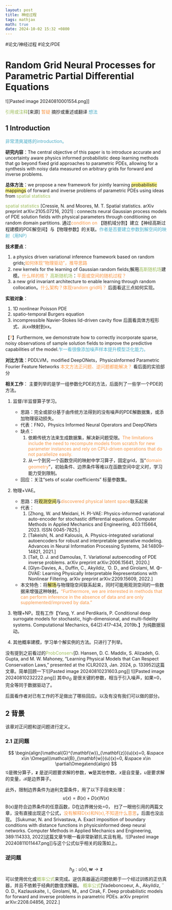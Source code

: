 ```yaml
---
layout: post
title: 神经过程
tags: mathjax
math: true
date: 2024-10-02 15:32 +0800
---
```

#论文/神经过程 #论文/PDE   
# Random Grid Neural Processes for Parametric Partial Differential Equations

![[Pasted image 20240810001554.png]]

<font color="#9bbb59">引用或注释</font>[来源] <font color="#f79646">暂疑</font> 摘抄或重述或翻译 <font color="#4bacc6">想法</font>
## 1 Introduction
<font color="#4bacc6">非常清爽凝练的introduction。</font>

**研究内容**：The central objective of this paper is to introduce accurate and uncertainty aware physics informed probabilistic deep learning methods that go beyond fixed grid approaches to parametric PDEs, allowing for a synthesis with noisy data measured on arbitrary grids for forward and inverse problems.

**总体方法**：we propose a new framework for jointly learning <span style="background:#fff88f">probabilistic mappings</span> of forward and inverse problems of parametric PDEs using ideas from <font color="#9bbb59">spatial statistics</font> 

<font color="#9bbb59">spatial statistics</font> [Cressie, N. and Moores, M. T. Spatial statistics. arXiv preprint arXiv:2105.07216, 2021] : connects neural Gaussian process models of PDE solution fields with physical parameters through conditioning on random domain partitions. 通过<font color="#f79646">condition on </font>【随机域分割】建立【神经高斯过程建模的PDE解空间】与【物理参数】的关联。<font color="#4bacc6">作者是否要建立参数到解空间的映射（用NP）</font>

**技术要点**：
1. a physics driven variational inference framework based on random grids;<font color="#f79646">如何体现“物理驱动”，推导思路</font>
2. new kernels for the learning of Gaussian random fields;解用<font color="#9bbb59">高斯随机场</font>建模。<font color="#f79646">什么样的核？</font>
<font color="#9bbb59">高斯随机场</font>：<font color="#f79646">平面或空间的随机过程？</font>
3. a new grid invariant architecture to enable learning through random collocation。<font color="#f79646">什么架构？体现random grid吗？</font>
后面看这三点如何实现。

**实验对象**：
1. 1D nonlinear Poisson PDE 
2. spatio-temporal Burgers equation
3. incompressible Navier-Stokes lid-driven cavity flow
后面看具体方程形式、从xx映射到xx。

【<font color="#f79646">?</font>】Furthermore, we demonstrate how to correctly incorporate sparse, noisy observations of sample solution fields to improve the predictive capabilities of the model.<font color="#4bacc6">乍一看很像添加噪声样本提升模型泛化能力。</font>

**对比方法**：PDDLVM，modified DeepONets，PhysicsInformed Parametric Fourier Feature Networks
<font color="#f79646">本文方法正问题、逆问题都能解决？</font>
看后面的实验部分

**相关工作**：
主要列举的是学一组参数化PDE的方法，后面列了一些学一个PDE的方法。  

1. 监督/半监督算子学习。
	-  思路：完全或部分基于由传统方法得到的没有噪声的PDE解数据集，或添加物理驱动损失。
	- 代表：FNO，Physics Informed Neural Operators and DeepONets
	- 缺点： 
		1. 依赖传统方法来生成数据集，解决新问题受限。<font color="#f79646">The limitations include the need to recompute models from scratch for new parameter instances and rely on CPU-driven operations that do not parallelize easily.</font>
		2. 从一个到另一个函数空间的映射中学习算子，固定grid，当“<font color="#f79646">domain geometry</font>”，初始条件、边界条件等难以在函数空间中定义时，学习能力受到限制。
	- 回应：关注“sets of scalar coefficients” 标量参数集。  
	
2. 物理+VAE。
	- 思路：将<span style="background:#fff88f">观测空间</span>与<font color="#f79646">discovered physical latent space</font>联系起来
	- 代表：
		1. [Zhong, W. and Meidani, H. PI-VAE: Physics-informed variational auto-encoder for stochastic differential equations. Computer Methods in Applied Mechanics and Engineering, 403:115664, 2023. ISSN 0045-7825.]
		2. [Takeishi, N. and Kalousis, A. Physics-integrated variational autoencoders for robust and interpretable generative modeling. Advances in Neural Information Processing Systems, 34:14809–14821, 2021.]
		3. [Tait, D. J. and Damoulas, T. Variational autoencoding of PDE inverse problems. arXiv preprint arXiv:2006.15641, 2020.]
		4. [Glyn-Davies, A., Duffin, C., Akyildiz,  ̈ O. D., and Girolami, M. Φ-DVAE: Learning Physically Interpretable Representations with Nonlinear Filtering. arXiv preprint arXiv:2209.15609, 2022.]
	- 本文特色：将<span style="background:#fff88f">解场</span>与物理隐空间联系起来，同时可能用观测空间的一些数据来增强这种映射。<font color="#f79646">“Furthermore, we are interested in methods that can perform inference in the absence of data and are only supplemented/improved by data.”</font>  
	
3. 物理+NP。现有工作【Yang, Y. and Perdikaris, P. Conditional deep surrogate models for stochastic, high-dimensional, and multi-fidelity systems. Computational Mechanics, 64(2):417–434, 2019b.】为纯数据驱动。  

4. 其他概率建模，学习单个解实例的方法。只进行了列举。

没有提到之前看过的<font color="#9bbb59">ProbConserv</font>[D. Hansen, D. C. Maddix, S. Alizadeh, G. Gupta, and M. W. Mahoney, “Learning Physical Models that Can Respect Conservation Laws,” presented at the ICLR2023, Jan. 2024, p. 133952]这篇文章。简单回顾一下![[Pasted image 20240810231603.png]]
![[Pasted image 20240810232222.png]]
其中$\sigma_G$ 是很关键的参数，相当于引入噪声，如果=0，完全等同于数据驱动了。

后面看作者对已有工作的不足做出了哪些回应。以及有没有我们可以做的部分。

## 2 背景

该章对正问题和逆问题进行定义。  

### 2.1 正问题
$$
\begin{align}\mathcal{G}^{\mathbf{w}}_{\mathbf{z}}(u)(x)=0, &\space x\in \Omega\\\mathcal{B}_{\mathbf{w}}(u)(x)=0, &\space x\in \partial\Omega\end{align}
$$
$\mathcal G$是微分算子，$\mathbf z$ 是逆问题要求解的参数，$\mathbf w$是其他参数，$x$是自变量，$u$是要求解的变量，$\mathcal B$是边界算子。

此外，限制边界条件为迪利克雷条件，用了以下手段来处理：$$u(x)=B(x)+D(x)N(x)$$B(x)是符合边界条件的任意函数，D在边界微分处=0，
扫了一眼他引用的两篇文章，没有直接出现这个公式，<font color="#f79646">没有解释D(x)和N(x),不知道什么意思</font>，后面也没出现。
[Sukumar, N. and Srivastava, A. Exact imposition of boundary conditions with distance functions in physicsinformed deep neural networks. Computer Methods in Applied Mechanics and Engineering, 389:114333, 2022]这篇文章乍眼一看非常新颖扎实且有用。![[Pasted image 20240811011447.png]]与这个公式似乎相关的段落如上。
### 逆问题

$$h_\beta:u(x),\mathbf w \rightarrow \mathbf z$$
可以使用优化或<font color="#9bbb59">概率公式</font>来完成。逆仿真器逼近问题依赖于一个经过训练的正仿真器，并且不依赖于经典的数值求解器。
<font color="#9bbb59">概率公式</font>[Vadeboncoeur, A., Akyildiz,  ̈ O. D., Kazlauskaite, I., Girolami, M., and Cirak, F. Deep probabilistic models for forward and inverse problems in parametric PDEs. arXiv preprint arXiv:2208.04856, 2022.]


